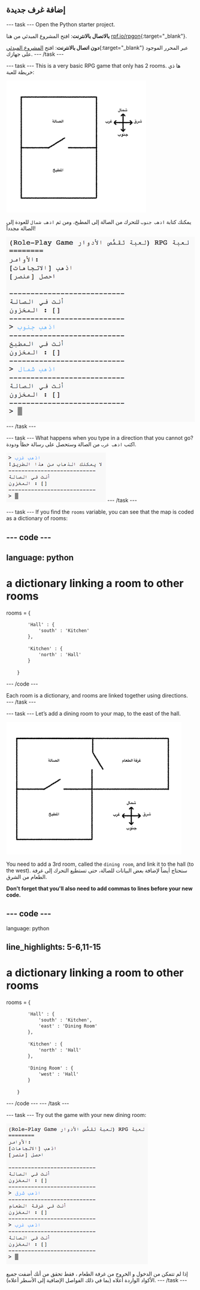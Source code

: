 ## إضافة غرف جديدة

\--- task \--- Open the Python starter project.

**بالاتصال بالانترنت**: افتح المشروع المبدئي من هنا [rpf.io/rpgon](http://rpf.io/rpgon){:target="_blank"}.

**دون اتصال بالانترنت**: افتح [المشروع المبدئي](http://rpf.io/p/en/rpg-go){:target="_blank"} عبر المحرر الموجود على جهازك. \--- /task \---

\--- task \--- This is a very basic RPG game that only has 2 rooms. ها ذي خريطة للعبة:

![لقطة الشاشة](images/rpg-map1.png)

يمكنك كتابة `اذهب جنوب` للتحرك من الصالة إلى المطبخ، ومن ثم `اذهب شمال` للعودة إلى الصالة مجدداً!

![لقطة الشاشة](images/rpg-controls.png) \--- /task \---

\--- task \--- What happens when you type in a direction that you cannot go? اكتب `اذهب غرب` من الصالة وستحصل على رسالة خطأ ودودة.

![لقطة الشاشة](images/rpg-error.png) \--- /task \---

\--- task \--- If you find the `rooms` variable, you can see that the map is coded as a dictionary of rooms:

## \--- code \---

## language: python

# a dictionary linking a room to other rooms

rooms = {

            'Hall' : {
                'south' : 'Kitchen'
            },
    
            'Kitchen' : {
                'north' : 'Hall'
            }
    
        }
    

\--- /code \---

Each room is a dictionary, and rooms are linked together using directions.  
\--- /task \---

\--- task \--- Let’s add a dining room to your map, to the east of the hall.

![لقطة الشاشة](images/rpg-dining.png)

You need to add a 3rd room, called the `dining room`, and link it to the hall (to the west). ستحتاج أيضاً لإضافة بعض البيانات للصالة، حتى تستطيع التحرك إلى غرفة الطعام من الشرق.

**Don't forget that you'll also need to add commas to lines before your new code.**

## \--- code \---

language: python

## line_highlights: 5-6,11-15

# a dictionary linking a room to other rooms

rooms = {

            'Hall' : {
                'south' : 'Kitchen',
                'east' : 'Dining Room'
            },
    
            'Kitchen' : {
                'north' : 'Hall'
            },
    
            'Dining Room' : {
                'west' : 'Hall'
            }
    
        }
    

\--- /code \--- \--- /task \---

\--- task \--- Try out the game with your new dining room:

![لقطة الشاشة](images/rpg-dining-test.png)

إذا لم تتمكن من الدخول و الخروج من غرفة الطعام ، فقط تحقق من أنك أضفت جميع الأكواد الواردة أعلاه (بما في ذلك الفواصل الإضافية إلى الأسطر أعلاه). \--- /task \---